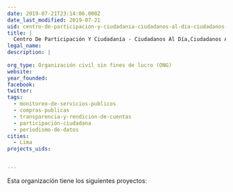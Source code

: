 ```yaml
---
date: 2019-07-21T23:14:06.000Z
date_last_modified: 2019-07-21
uid: centro-de-participacion-y-ciudadania-ciudadanos-al-dia-ciudadanos-al-dia
title: |
  Centro De Participación Y Ciudadanía - Ciudadanos Al Día,Ciudadanos Al Día
legal_name: 
description: |
  
org_type: Organización civil sin fines de lucro (ONG)
website: 
year_founded: 
facebook: 
twitter: 
tags:
  - monitoreo-de-servicios-publicos
  - compras-publicas
  - transparencia-y-rendicion-de-cuentas
  - participación-ciudadana
  - periodismo-de-datos
cities: 
  - Lima
projects_uids:


---
```


Esta organización tiene los siguientes proyectos:


